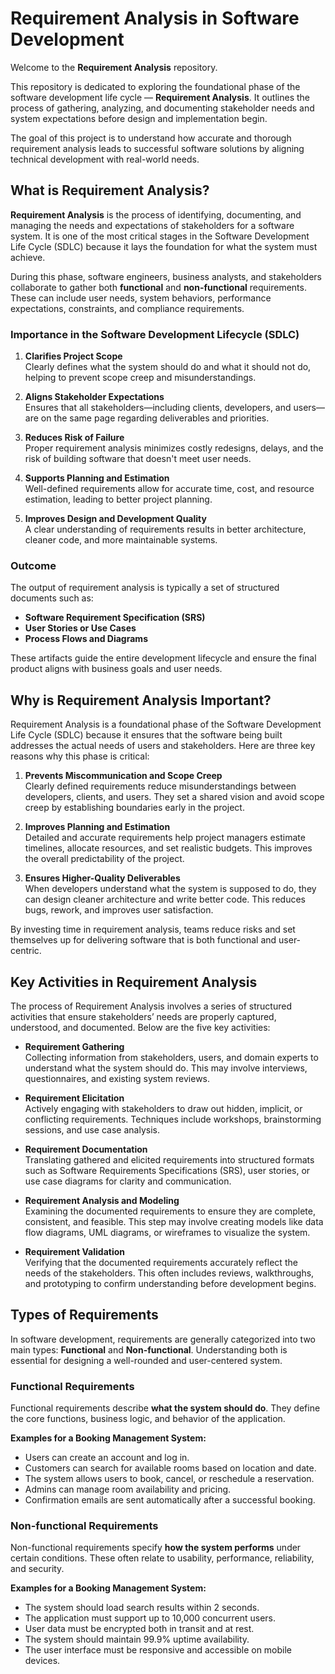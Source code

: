 # Requirement Analysis in Software Development

Welcome to the **Requirement Analysis** repository.

This repository is dedicated to exploring the foundational phase of the software development life cycle — **Requirement Analysis**. It outlines the process of gathering, analyzing, and documenting stakeholder needs and system expectations before design and implementation begin.

The goal of this project is to understand how accurate and thorough requirement analysis leads to successful software solutions by aligning technical development with real-world needs.

## What is Requirement Analysis?

**Requirement Analysis** is the process of identifying, documenting, and managing the needs and expectations of stakeholders for a software system. It is one of the most critical stages in the Software Development Life Cycle (SDLC) because it lays the foundation for what the system must achieve.

During this phase, software engineers, business analysts, and stakeholders collaborate to gather both **functional** and **non-functional** requirements. These can include user needs, system behaviors, performance expectations, constraints, and compliance requirements.

### Importance in the Software Development Lifecycle (SDLC)

1. **Clarifies Project Scope**  
   Clearly defines what the system should do and what it should not do, helping to prevent scope creep and misunderstandings.

2. **Aligns Stakeholder Expectations**  
   Ensures that all stakeholders—including clients, developers, and users—are on the same page regarding deliverables and priorities.

3. **Reduces Risk of Failure**  
   Proper requirement analysis minimizes costly redesigns, delays, and the risk of building software that doesn't meet user needs.

4. **Supports Planning and Estimation**  
   Well-defined requirements allow for accurate time, cost, and resource estimation, leading to better project planning.

5. **Improves Design and Development Quality**  
   A clear understanding of requirements results in better architecture, cleaner code, and more maintainable systems.

### Outcome

The output of requirement analysis is typically a set of structured documents such as:
- **Software Requirement Specification (SRS)**
- **User Stories or Use Cases**
- **Process Flows and Diagrams**

These artifacts guide the entire development lifecycle and ensure the final product aligns with business goals and user needs.

## Why is Requirement Analysis Important?

Requirement Analysis is a foundational phase of the Software Development Life Cycle (SDLC) because it ensures that the software being built addresses the actual needs of users and stakeholders. Here are three key reasons why this phase is critical:

1. **Prevents Miscommunication and Scope Creep**  
   Clearly defined requirements reduce misunderstandings between developers, clients, and users. They set a shared vision and avoid scope creep by establishing boundaries early in the project.

2. **Improves Planning and Estimation**  
   Detailed and accurate requirements help project managers estimate timelines, allocate resources, and set realistic budgets. This improves the overall predictability of the project.

3. **Ensures Higher-Quality Deliverables**  
   When developers understand what the system is supposed to do, they can design cleaner architecture and write better code. This reduces bugs, rework, and improves user satisfaction.

By investing time in requirement analysis, teams reduce risks and set themselves up for delivering software that is both functional and user-centric.

## Key Activities in Requirement Analysis

The process of Requirement Analysis involves a series of structured activities that ensure stakeholders’ needs are properly captured, understood, and documented. Below are the five key activities:

- **Requirement Gathering**  
  Collecting information from stakeholders, users, and domain experts to understand what the system should do. This may involve interviews, questionnaires, and existing system reviews.

- **Requirement Elicitation**  
  Actively engaging with stakeholders to draw out hidden, implicit, or conflicting requirements. Techniques include workshops, brainstorming sessions, and use case analysis.

- **Requirement Documentation**  
  Translating gathered and elicited requirements into structured formats such as Software Requirements Specifications (SRS), user stories, or use case diagrams for clarity and communication.

- **Requirement Analysis and Modeling**  
  Examining the documented requirements to ensure they are complete, consistent, and feasible. This step may involve creating models like data flow diagrams, UML diagrams, or wireframes to visualize the system.

- **Requirement Validation**  
  Verifying that the documented requirements accurately reflect the needs of the stakeholders. This often includes reviews, walkthroughs, and prototyping to confirm understanding before development begins.

## Types of Requirements

In software development, requirements are generally categorized into two main types: **Functional** and **Non-functional**. Understanding both is essential for designing a well-rounded and user-centered system.

### Functional Requirements

Functional requirements describe **what the system should do**. They define the core functions, business logic, and behavior of the application.

**Examples for a Booking Management System:**
- Users can create an account and log in.
- Customers can search for available rooms based on location and date.
- The system allows users to book, cancel, or reschedule a reservation.
- Admins can manage room availability and pricing.
- Confirmation emails are sent automatically after a successful booking.

### Non-functional Requirements

Non-functional requirements specify **how the system performs** under certain conditions. These often relate to usability, performance, reliability, and security.

**Examples for a Booking Management System:**
- The system should load search results within 2 seconds.
- The application must support up to 10,000 concurrent users.
- User data must be encrypted both in transit and at rest.
- The system should maintain 99.9% uptime availability.
- The user interface must be responsive and accessible on mobile devices.
